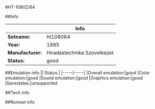#HT-1080Z/64

##Info

||Info|
|-----|-----|
|**Setname:**|ht108064
|**Year:**|1985
|**Manufacturer:**|Hiradastechnika Szovetkezet
|**Status:**|good

##Emulation info
|| Status |
|-----|-----|
|Overall emulation:|good
|Color emulation:|good
|Sound emulation:|good
|Graphics emulation:|good
|Savestates:|unsupported

##Tech info

##Romset info

<!--- START OF EDITED COMMENT DO NOT TOUCH TEXT ABOVE-->
